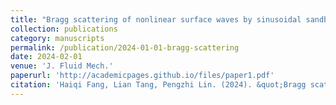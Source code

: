 ```yaml
---
title: "Bragg scattering of nonlinear surface waves by sinusoidal sandbars"
collection: publications
category: manuscripts
permalink: /publication/2024-01-01-bragg-scattering
date: 2024-02-01
venue: 'J. Fluid Mech.'
paperurl: 'http://academicpages.github.io/files/paper1.pdf'
citation: 'Haiqi Fang, Lian Tang, Pengzhi Lin. (2024). &quot;Bragg scattering of nonlinear surface waves by sinusoidal sandbars.&quot; <i>J. Fluid Mech.</i>, 979: A13. [doi: 10.1017/jfm.2023.1005](https://doi.org/10.1017/jfm.2023.1005)'
---
```

